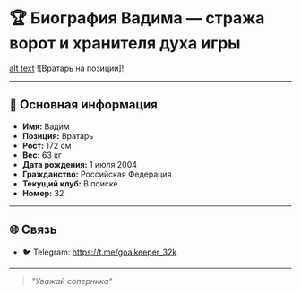 # 🏆 Биография Вадима — стража ворот и хранителя духа игры

[alt text](photo_5258191198089245985_x.jpg)
![Вратарь на позиции]!


---

## 🧤 Основная информация

- **Имя:** Вадим
- **Позиция:** Вратарь
- **Рост:** 172 см
- **Вес:** 63 кг
- **Дата рождения:** 1 июля 2004
- **Гражданство:** Российская Федерация
- **Текущий клуб:** В поиске 
- **Номер:** 32

---

## 🌐 Связь

- 🐦 Telegram: https://t.me/goalkeeper_32k

---

> *"Уважай соперника"* 